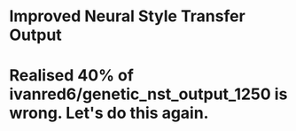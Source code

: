 # Improved Neural Style Transfer Output
# Realised 40% of ivanred6/genetic_nst_output_1250 is wrong. Let's do this again.
